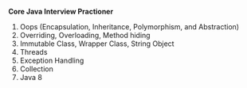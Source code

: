 **Core Java Interview Practioner**

1. Oops (Encapsulation, Inheritance, Polymorphism, and Abstraction)
2. Overriding, Overloading, Method hiding
3. Immutable Class, Wrapper Class, String Object
4. Threads
5. Exception Handling
6. Collection
7. Java 8
